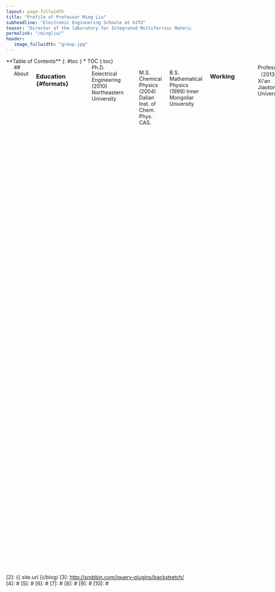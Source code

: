 ```yaml
---
layout: page-fullwidth
title: "Profile of Professor Ming Liu"
subheadline: "Electronic Enginnering Schoole at XJTU"
teaser: "Director of the laboratory for Integrated Multiferroic Materials and Devices"
permalink: "/mingliu/"
header:
   image_fullwidth: "group.jpg"
---
```

<div class="row">
<div class="medium-4 medium-push-8 columns" markdown="1">
<div class="panel radius" markdown="1">
**Table of Contents**
{: #toc }
*  TOC
{:toc}
</div>
</div><!-- /.medium-4.columns -->



<div class="medium-8 medium-pull-4 columns" markdown="1">
<img src="{{ site.urlimg }}liupho.jpg" alt="">
## About

### Education   {#formats}

<p><hr>Ph.D.  Eelectrical Engineering (2010) Northeastern University </p>
<p>M.S.  Chemical Physics (2004) Dalian Inst. of Chem. Phys. CAS.</p>
<p>B.S. Mathematical Physics (1999) Inner Mongoliar University</p>


### Working
<p><hr>Professor（2013-）Xi'an Jiaotong University</p> 
<p>Research Scientist (2012-2013) AFRL</p>
<p>Argonne Scholar (2010-2012) Center for Nanoscale Materials Argonne National Laboratory</p>

### Positions

### Honors
<hr>
<ol>
<li>‘Tengfei’ Professor at Xi’an Jiaotong University  （2014）</li>
<li>A Recipient of China Young1000-talent Program   （2012）</li>
<li>Argonne Director’s Postdoctoral Fellowship   （2010）</li>
<li>One of ten most outstanding papers in the past 10 years published in Adv. Funct. Mater. （2010）</li>
<li>Northeastern Outstanding Student Research Award (2009)</li>
<li>Materials Research Society (MRS) Spring Meeting Travelling Award (2009）</li>
<li>Northeastern GPSA Conference Travelling Award （2008）</li>
<li>Research Scholarship, DICP</li>
<li>Undergraduate Scholarship, IMU </li>
</ol>

## Selected Publications
<hr>
<ol>
<li><h5>B. Peng, Z. Zhou, T. Nan, G. Dong, M. Feng, Q. Yang, X. Wang, S. Zhao, D. Xian, Z-D Jiang, W. Ren,, Z-G Ye,N. X. Sun, and M. Liu*, ACS Nano, 10.1021/acsnano.7b01547 (2017)</h5></li>
<li><h5>S. Zhao, Z Zhou, B. Peng, M. Zhu, M. Feng, Q. Yang, Y. Yan, W. Ren, Z-G Ye, Y. Liu, M. Liu*, Advanced Materials DOI: 10.1002/adma.201606478 <mark>(2017 elected as the cover article)</mark></h5></li>
<li><h5>M. Zhu, Z. Zhou, W. Ren, B. Peng, S. Zhao, Y. Zhang, G. Niu, Z-G Ye, Y. Liu, M. Liu*, Advanced Functional Materials DOI: 10.1002/adfm.201605598 <mark>(2017 elected as the cover article)</mark></h5></li>
<li><h5>M. Liu*, T. Nan, J.-M. Hu, S. Zhao, Z. Zhou, C.-Y. Wang, Z.-D. Jiang, W. Ren, Z.-G. Ye, L.-Q. Chen, N. X. Sun, NPG Asia Materials, 8, e316 (2016)</h5></li>
<li><h5>M. Liu*, Z. Y. Zhou, T. X. Nan, B. M. Howe, G. J. Brown, N. X. Sun, Advanced Materials, 25 (10), 1435 (2013)</h5> </li>
<li><h5>M. Liu*, B. M. Howe, L. Grazulis, K. Mahalingam, T. X. Nan, N. X. Sun, G. J. Brown, Advanced Materials, 25 (35), 4886 (2013)</h5></li>
<li><h5>M. Liu*, J. lou, S. D. Li, N. X. Sun*, Advanced Functional Materials, 21, 2593 (2011)</h5></li>
<li><h5>M. Liu, O. Obi, J. Lou, Y. Chen, Z. Cai, S. Stoute, M. Espanol, M. Lew, X. Situ, K. S. Ziemer, V.G. Harris, N. X. Sun*, Advanced Functional Materials 19, 1826 (2009) <mark>(Advanced Functional Materials Ten years 10 excellent paper award)</mark></h5></li>
<li><h5>J. Lou, M. Liu, D. Reed, Y. Ren, N. X. Sun, Advanced Materials, 21, 4711 (2009)</h5></li>
<li><h5>X. Yang, Z. Zhou, T. Nan, Y. Gao, G. M. Yang, M. Liu*, N. X. Sun, Journal of Materials Chemistry C, 4，234-243 <mark>( 2016, invited review)</mark></h5></li>
</ol>



## Contact 
<hr>
<dl>
<dt><h3>Ming Liu</h3></dt>
<dd>
<p>School of Electronic and Information Engineering </p>
<p>Xi'an Jiaotong University </p>
<p>28 W. Xianning Rd.</p>
<p>Xi'an, Shannxi 710049, China </p>
<p>Tel: (+86)-29-82669012</p>
<p>Email: mingliu@xjtu.edu.cn </p>
<p>http://gr.xjtu.edu.cn/web/mingliu </p>
<p>http://www.researcherid.com/rid/B-4143-2009</p>
</dd>
</dl>


</div><!-- /.medium-8.columns -->
</div><!-- /.row -->

 [1]: http://kramdown.gettalong.org/converter/html.html#toc
 [2]: {{ site.url }}/blog/
 [3]: http://srobbin.com/jquery-plugins/backstretch/
 [4]: #
 [5]: #
 [6]: #
 [7]: #
 [8]: #
 [9]: #
 [10]: #
